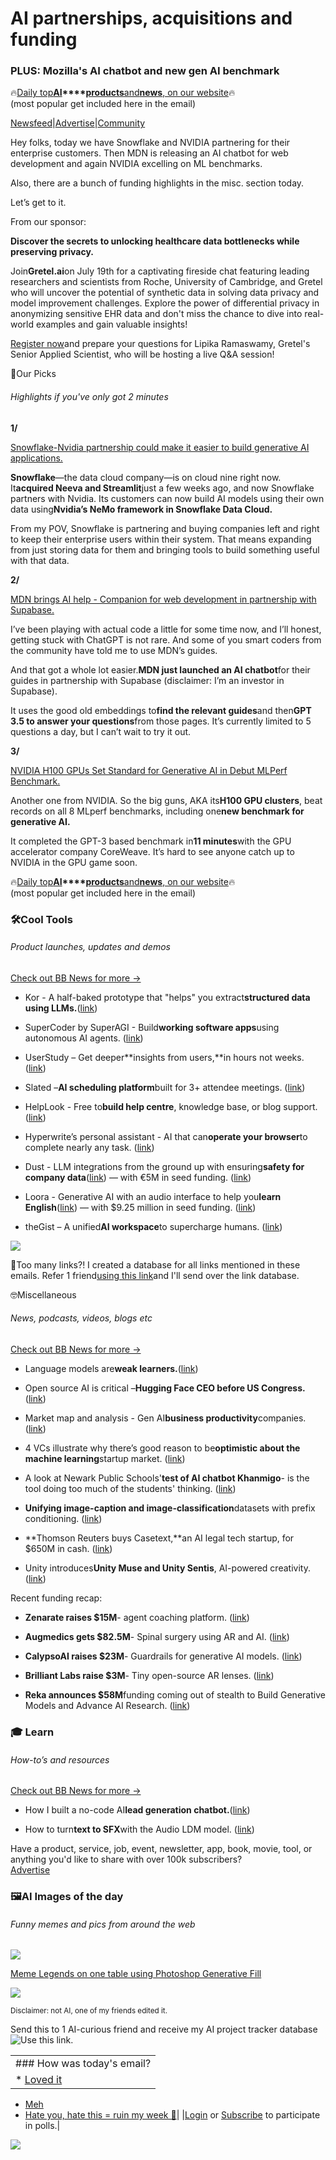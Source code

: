 # AI partnerships, acquisitions and funding

### PLUS: Mozilla's AI chatbot and new gen AI benchmark

🔥[Daily top](https://news.bensbites.co/?utm_source=bensbites\&utm_medium=referral\&utm_campaign=ai-partnerships-acquisitions-and-funding)**[AI](https://news.bensbites.co/?utm_source=bensbites\&utm_medium=referral\&utm_campaign=ai-partnerships-acquisitions-and-funding)\*\*\*\*[products](https://news.bensbites.co/?utm_source=bensbites\&utm_medium=referral\&utm_campaign=ai-partnerships-acquisitions-and-funding)**[and](https://news.bensbites.co/?utm_source=bensbites\&utm_medium=referral\&utm_campaign=ai-partnerships-acquisitions-and-funding)**[news](https://news.bensbites.co/?utm_source=bensbites\&utm_medium=referral\&utm_campaign=ai-partnerships-acquisitions-and-funding)**[, on our website](https://news.bensbites.co/?utm_source=bensbites\&utm_medium=referral\&utm_campaign=ai-partnerships-acquisitions-and-funding)🔥\
(most popular get included here in the email)

[Newsfeed](https://news.bensbites.co/?utm_source=bensbites\&utm_medium=referral\&utm_campaign=ai-partnerships-acquisitions-and-funding)|[Advertise](https://sponsor.bensbites.co/?utm_source=bensbites\&utm_medium=referral\&utm_campaign=ai-partnerships-acquisitions-and-funding)|[Community](https://discord.gg/qd92NKjDdE?utm_source=bensbites\&utm_medium=referral\&utm_campaign=ai-partnerships-acquisitions-and-funding)

Hey folks, today we have Snowflake and NVIDIA partnering for their enterprise customers. Then MDN is releasing an AI chatbot for web development and again NVIDIA excelling on ML benchmarks.

Also, there are a bunch of funding highlights in the misc. section today.

Let’s get to it.

From our sponsor:

**Discover the secrets to unlocking healthcare data bottlenecks while preserving privacy.**

Join**Gretel.ai**on July 19th for a captivating fireside chat featuring leading researchers and scientists from Roche, University of Cambridge, and Gretel who will uncover the potential of synthetic data in solving data privacy and model improvement challenges. Explore the power of differential privacy in anonymizing sensitive EHR data and don't miss the chance to dive into real-world examples and gain valuable insights!

[Register now](https://info.gretel.ai/data-access-in-healthcare?utm_source=bensbites\&utm_medium=newsletter-sponsorship\&utm_campaign=bensbites-20230628)and prepare your questions for Lipika Ramaswamy, Gretel's Senior Applied Scientist, who will be hosting a live Q\&A session!

🤌Our Picks

###### Highlights if you've only got 2 minutes

**1/**

[Snowflake-Nvidia partnership could make it easier to build generative AI applications.](https://techcrunch.com/2023/06/27/snowflake-nvidia-partnership-could-make-it-easier-to-build-generative-ai-applications/?utm_source=bensbites\&utm_medium=referral\&utm_campaign=ai-partnerships-acquisitions-and-funding)

**Snowflake**—the data cloud company—is on cloud nine right now. It**acquired Neeva and Streamlit**just a few weeks ago, and now Snowflake partners with Nvidia. Its customers can now build AI models using their own data using**Nvidia’s NeMo framework in Snowflake Data Cloud.**

From my POV, Snowflake is partnering and buying companies left and right to keep their enterprise users within their system. That means expanding from just storing data for them and bringing tools to build something useful with that data.

**2/**

[MDN brings AI help - Companion for web development in partnership with Supabase.](https://developer.mozilla.org/en-US/blog/introducing-ai-help/?utm_source=bensbites\&utm_medium=referral\&utm_campaign=ai-partnerships-acquisitions-and-funding)

I’ve been playing with actual code a little for some time now, and I’ll honest, getting stuck with ChatGPT is not rare. And some of you smart coders from the community have told me to use MDN’s guides.

And that got a whole lot easier.**MDN just launched an AI chatbot**for their guides in partnership with Supabase (disclaimer: I’m an investor in Supabase).

It uses the good old embeddings to**find the relevant guides**and then**GPT 3.5 to answer your questions**from those pages. It’s currently limited to 5 questions a day, but I can’t wait to try it out.

**3/**

[NVIDIA H100 GPUs Set Standard for Generative AI in Debut MLPerf Benchmark.](https://blogs.nvidia.com/blog/2023/06/27/generative-ai-debut-mlperf/?utm_source=bensbites\&utm_medium=referral\&utm_campaign=ai-partnerships-acquisitions-and-funding)

Another one from NVIDIA. So the big guns, AKA its**H100 GPU clusters**, beat records on all 8 MLperf benchmarks, including one**new benchmark for generative AI.**

It completed the GPT-3 based benchmark in**11 minutes**with the GPU accelerator company CoreWeave. It’s hard to see anyone catch up to NVIDIA in the GPU game soon.

🔥[Daily top](https://news.bensbites.co/?utm_source=bensbites\&utm_medium=referral\&utm_campaign=ai-partnerships-acquisitions-and-funding)**[AI](https://news.bensbites.co/?utm_source=bensbites\&utm_medium=referral\&utm_campaign=ai-partnerships-acquisitions-and-funding)\*\*\*\*[products](https://news.bensbites.co/?utm_source=bensbites\&utm_medium=referral\&utm_campaign=ai-partnerships-acquisitions-and-funding)**[and](https://news.bensbites.co/?utm_source=bensbites\&utm_medium=referral\&utm_campaign=ai-partnerships-acquisitions-and-funding)**[news](https://news.bensbites.co/?utm_source=bensbites\&utm_medium=referral\&utm_campaign=ai-partnerships-acquisitions-and-funding)**[, on our website](https://news.bensbites.co/?utm_source=bensbites\&utm_medium=referral\&utm_campaign=ai-partnerships-acquisitions-and-funding)🔥\
(most popular get included here in the email)

### 🛠️Cool Tools

###### Product launches, updates and demos

[Check out BB News for more →](https://news.bensbites.co/?utm_source=bensbites\&utm_medium=referral\&utm_campaign=ai-partnerships-acquisitions-and-funding)

- Kor - A half-baked prototype that "helps" you extract**structured data using LLMs.**([link](https://github.com/eyurtsev/kor?utm_source=bensbites\&utm_medium=referral\&utm_campaign=ai-partnerships-acquisitions-and-funding))

- SuperCoder by SuperAGI - Build**working software apps**using autonomous AI agents. ([link](https://superagi.com/supercoder/?utm_source=bensbites\&utm_medium=referral\&utm_campaign=ai-partnerships-acquisitions-and-funding))

- UserStudy – Get deeper\*\*insights from users,\*\*in hours not weeks. ([link](https://www.userstudy.co/?utm_source=bensbites\&utm_medium=referral\&utm_campaign=ai-partnerships-acquisitions-and-funding))

- Slated –**AI scheduling platform**built for 3+ attendee meetings. ([link](https://www.slated.ai/?utm_source=bensbites\&utm_medium=referral\&utm_campaign=ai-partnerships-acquisitions-and-funding))

- HelpLook - Free to**build help centre**, knowledge base, or blog support. ([link](https://www.helplook.net/?source=news.bensbites\&utm_source=bensbites\&utm_medium=referral\&utm_campaign=ai-partnerships-acquisitions-and-funding))

- Hyperwrite’s personal assistant - AI that can**operate your browser**to complete nearly any task. ([link](https://twitter.com/mattshumer_/status/1673730806865358848?utm_source=bensbites\&utm_medium=referral\&utm_campaign=ai-partnerships-acquisitions-and-funding))

- Dust - LLM integrations from the ground up with ensuring**safety for company data**([link](https://dust.tt/?utm_source=bensbites\&utm_medium=referral\&utm_campaign=ai-partnerships-acquisitions-and-funding)) — with €5M in seed funding. ([link](https://blog.dust.tt/2023-06-27-announcing-seed?utm_source=bensbites\&utm_medium=referral\&utm_campaign=ai-partnerships-acquisitions-and-funding))

- Loora - Generative AI with an audio interface to help you**learn English**([link](https://www.loora.ai/?utm_source=bensbites\&utm_medium=referral\&utm_campaign=ai-partnerships-acquisitions-and-funding)) — with $9.25 million in seed funding. ([link](https://techcrunch.com/2023/06/27/loora-a-generative-ai-app-that-uses-an-audio-interface-to-help-users-learn-english-raises-9-25m/?utm_source=bensbites\&utm_medium=referral\&utm_campaign=ai-partnerships-acquisitions-and-funding))

- theGist – A unified**AI workspace**to supercharge humans. ([link](https://www.thegist.ai/?utm_source=bensbites\&utm_medium=referral\&utm_campaign=ai-partnerships-acquisitions-and-funding))

![](https://media.beehiiv.com/cdn-cgi/image/fit=scale-down,format=auto,onerror=redirect,quality=80/uploads/asset/file/a79cf523-4b99-457b-805b-9da8cbf49b18/image.png)

👋Too many links?! I created a database for all links mentioned in these emails. Refer 1 friend[using this link](https://www.bensbites.co/subscribe?ref=PLACEHOLDER)and I'll send over the link database.

🤓Miscellaneous

###### News, podcasts, videos, blogs etc

[Check out BB News for more →](https://news.bensbites.co/?utm_source=bensbites\&utm_medium=referral\&utm_campaign=ai-partnerships-acquisitions-and-funding)

- Language models are**weak learners.**([link](https://huggingface.co/papers/2306.14101?utm_source=bensbites\&utm_medium=referral\&utm_campaign=ai-partnerships-acquisitions-and-funding))

- Open source AI is critical –**Hugging Face CEO before US Congress.**([link](https://venturebeat.com/ai/hugging-face-ceo-tells-us-house-open-source-ai-is-extremely-aligned-with-american-interests/?utm_source=bensbites\&utm_medium=referral\&utm_campaign=ai-partnerships-acquisitions-and-funding))

- Market map and analysis - Gen AI**business productivity**companies. ([link](https://alexsandu.substack.com/p/market-map-and-analysis-gen-ai-business?utm_source=bensbites\&utm_medium=referral\&utm_campaign=ai-partnerships-acquisitions-and-funding))

- 4 VCs illustrate why there’s good reason to be**optimistic about the machine learning**startup market. ([link](https://techcrunch.com/2023/06/27/machine-learning-startup-investor-survey/?utm_source=bensbites\&utm_medium=referral\&utm_campaign=ai-partnerships-acquisitions-and-funding))

- A look at Newark Public Schools'**test of AI chatbot Khanmigo**- is the tool doing too much of the students' thinking. ([link](https://www.nytimes.com/2023/06/26/technology/newark-schools-khan-tutoring-bot.html?utm_source=bensbites\&utm_medium=referral\&utm_campaign=ai-partnerships-acquisitions-and-funding))

- **Unifying image-caption and image-classification**datasets with prefix conditioning. ([link](https://ai.googleblog.com/2023/06/unifying-image-caption-and-image.html?m=1\&utm_source=bensbites\&utm_medium=referral\&utm_campaign=ai-partnerships-acquisitions-and-funding))

- \*\*Thomson Reuters buys Casetext,\*\*an AI legal tech startup, for $650M in cash. ([link](https://techcrunch.com/2023/06/26/thomson-reuters-buys-casetext-an-ai-legal-tech-startup-for-650m-in-cash/?utm_source=bensbites\&utm_medium=referral\&utm_campaign=ai-partnerships-acquisitions-and-funding))

- Unity introduces**Unity Muse and Unity Sentis**, AI-powered creativity. ([link](https://blog.unity.com/engine-platform/introducing-unity-muse-and-unity-sentis-ai?utm_source=bensbites\&utm_medium=referral\&utm_campaign=ai-partnerships-acquisitions-and-funding))

Recent funding recap:

- **Zenarate raises $15M**- agent coaching platform. ([link](https://techcrunch.com/2023/06/27/zenarate-an-ai-powered-agent-coaching-platform-raises-15m/?utm_source=bensbites\&utm_medium=referral\&utm_campaign=ai-partnerships-acquisitions-and-funding))

- **Augmedics gets $82.5M**- Spinal surgery using AR and AI. ([link](https://techcrunch.com/2023/06/27/augmedics-snaps-up-82-5m-advance-spinal-surgery-navigation-using-ar-and-ai/?utm_source=bensbites\&utm_medium=referral\&utm_campaign=ai-partnerships-acquisitions-and-funding))

- **CalypsoAI raises $23M**- Guardrails for generative AI models. ([link](https://techcrunch.com/2023/06/27/calypsoai-raises-23m-to-add-guardrails-to-generative-ai-models/?utm_source=bensbites\&utm_medium=referral\&utm_campaign=ai-partnerships-acquisitions-and-funding))

- **Brilliant Labs raise $3M**- Tiny open-source AR lenses. ([link](https://techcrunch.com/2023/06/27/brilliant-labs-puts-ai-in-front-of-your-eye-with-its-tiny-open-source-ar-lens/?utm_source=bensbites\&utm_medium=referral\&utm_campaign=ai-partnerships-acquisitions-and-funding))

- **Reka announces $58M**funding coming out of stealth to Build Generative Models and Advance AI Research. ([link](https://reka.ai/announcing-our-58m-funding-to-build-generative-models-and-advance-ai-research/?utm_source=bensbites\&utm_medium=referral\&utm_campaign=ai-partnerships-acquisitions-and-funding))

### 🎓 Learn

###### How-to’s and resources

[Check out BB News for more →](https://news.bensbites.co/?utm_source=bensbites\&utm_medium=referral\&utm_campaign=ai-partnerships-acquisitions-and-funding)

- How I built a no-code AI**lead generation chatbot.**([link](https://www.youtube.com/watch?v=GPLJR5f1HV0\&utm_source=bensbites\&utm_medium=referral\&utm_campaign=ai-partnerships-acquisitions-and-funding))

- How to turn**text to SFX**with the Audio LDM model. ([link](https://notes.aimodels.fyi/audio-ldm-ai-text-to-audio-generation-with-latent-diffusion-models/?utm_source=bensbites\&utm_medium=referral\&utm_campaign=ai-partnerships-acquisitions-and-funding))

Have a product, service, job, event, newsletter, app, book, movie, tool, or anything you'd like to share with over 100k subscribers?\
[Advertise](https://sponsor.bensbites.co/?utm_source=bensbites\&utm_medium=referral\&utm_campaign=ai-partnerships-acquisitions-and-funding)

### 🖼AI Images of the day

###### Funny memes and pics from around the web

![](https://media.beehiiv.com/cdn-cgi/image/fit=scale-down,format=auto,onerror=redirect,quality=80/uploads/asset/file/a05255c5-36c0-4886-9a94-1d19e2fe3a78/image.png)

[Meme Legends on one table using Photoshop Generative Fill](https://www.instagram.com/p/Ct65cV_A74m/?utm_source=bensbites\&utm_medium=referral\&utm_campaign=ai-partnerships-acquisitions-and-funding)

![](https://media.beehiiv.com/cdn-cgi/image/fit=scale-down,format=auto,onerror=redirect,quality=80/uploads/asset/file/b69e26a8-ae23-47da-8435-ae2d3c2185ee/image.png)

<small>Disclaimer: not AI, one of my friends edited it.</small>

Send this to 1 AI-curious friend and receive my AI project tracker database![Use this link.](https://flight.beehiiv.net/v2/clicks/eyJhbGciOiJIUzI1NiIsInR5cCI6IkpXVCJ9.eyJ1cmwiOiJodHRwczovL3d3dy5iZW5zYml0ZXMuY28vc3Vic2NyaWJlP3JlZj1QTEFDRUhPTERFUiIsInBvc3RfaWQiOiJhYmQ5M2Q1Zi00ZDllLTQ5ZGEtOGY5Mi03MTAwYjk5ZmM5NWMiLCJwdWJsaWNhdGlvbl9pZCI6IjQ0N2Y2ZTYwLWUzNmEtNDY0Mi1iNmY4LTQ2YmViMTkwNDVlYyIsInZpc2l0X3Rva2VuIjoiNGMyMDZlYmYtMmJlZS00ZWUzLTg1YmQtZjBjODQzZjY0MDU1IiwiaWF0IjoxNjg3OTc3ODA0LjAxLCJpc3MiOiJvcmNoaWQifQ.h_iNPaShCoUnb0VZIgsyDQFyxG5Tlwwi-DnWvy3BUJw)

||
|:---|
|### How was today's email?|
|\* [Loved it](https://www.bensbites.co/login)

- [Meh](https://www.bensbites.co/login)
- [Hate you, hate this = ruin my week 🥹](https://www.bensbites.co/login)|
  |[Login](https://www.bensbites.co/login) or [Subscribe](https://www.bensbites.co/subscribe) to participate in polls.|

![](https://media.beehiiv.com/cdn-cgi/image/fit=scale-down,format=auto,onerror=redirect,quality=80/uploads/asset/file/1310d519-abf4-4f92-9bc3-cb3b0e6fed78/Screenshot_2022-12-13_at_14.55.58.png)
